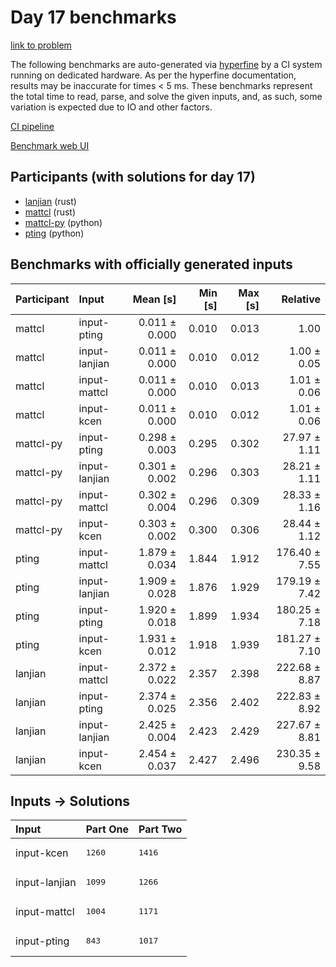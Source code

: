 # Day 17 benchmarks

[link to problem](https://adventofcode.com/2023/day/17)

The following benchmarks are auto-generated via
[hyperfine](https://github.com/sharkdp/hyperfine) by a CI system running on
dedicated hardware. As per the hyperfine documentation, results may be
inaccurate for times < 5 ms. These benchmarks represent the total time to read,
parse, and solve the given inputs, and, as such, some variation is expected due
to IO and other factors.

[CI pipeline](http://ci.papercode.net:8080/teams/main/pipelines/aoc2023)

[Benchmark web UI](https://aoc.ancalagon.black)


## Participants (with solutions for day 17)

- [lanjian](https://github.com/lanjian/aoc-2023) (rust)
- [mattcl](https://github.com/mattcl/aoc2023) (rust)
- [mattcl-py](https://github.com/mattcl/aoc2023-py) (python)
- [pting](https://github.com/pting/aoc2023) (python)


## Benchmarks with officially generated inputs

| Participant | Input | Mean [s] | Min [s] | Max [s] | Relative |
|:---|:---|---:|---:|---:|---:|
| mattcl | input-pting | 0.011 ± 0.000 | 0.010 | 0.013 | 1.00 |
| mattcl | input-lanjian | 0.011 ± 0.000 | 0.010 | 0.012 | 1.00 ± 0.05 |
| mattcl | input-mattcl | 0.011 ± 0.000 | 0.010 | 0.013 | 1.01 ± 0.06 |
| mattcl | input-kcen | 0.011 ± 0.000 | 0.010 | 0.012 | 1.01 ± 0.06 |
| mattcl-py | input-pting | 0.298 ± 0.003 | 0.295 | 0.302 | 27.97 ± 1.11 |
| mattcl-py | input-lanjian | 0.301 ± 0.002 | 0.296 | 0.303 | 28.21 ± 1.11 |
| mattcl-py | input-mattcl | 0.302 ± 0.004 | 0.296 | 0.309 | 28.33 ± 1.16 |
| mattcl-py | input-kcen | 0.303 ± 0.002 | 0.300 | 0.306 | 28.44 ± 1.12 |
| pting | input-mattcl | 1.879 ± 0.034 | 1.844 | 1.912 | 176.40 ± 7.55 |
| pting | input-lanjian | 1.909 ± 0.028 | 1.876 | 1.929 | 179.19 ± 7.42 |
| pting | input-pting | 1.920 ± 0.018 | 1.899 | 1.934 | 180.25 ± 7.18 |
| pting | input-kcen | 1.931 ± 0.012 | 1.918 | 1.939 | 181.27 ± 7.10 |
| lanjian | input-mattcl | 2.372 ± 0.022 | 2.357 | 2.398 | 222.68 ± 8.87 |
| lanjian | input-pting | 2.374 ± 0.025 | 2.356 | 2.402 | 222.83 ± 8.92 |
| lanjian | input-lanjian | 2.425 ± 0.004 | 2.423 | 2.429 | 227.67 ± 8.81 |
| lanjian | input-kcen | 2.454 ± 0.037 | 2.427 | 2.496 | 230.35 ± 9.58 |


## Inputs -> Solutions

| Input | Part One | Part Two |
|:---|:---|:---|
|input-kcen|<pre>1260</pre>|<pre>1416</pre>|
|input-lanjian|<pre>1099</pre>|<pre>1266</pre>|
|input-mattcl|<pre>1004</pre>|<pre>1171</pre>|
|input-pting|<pre>843</pre>|<pre>1017</pre>|